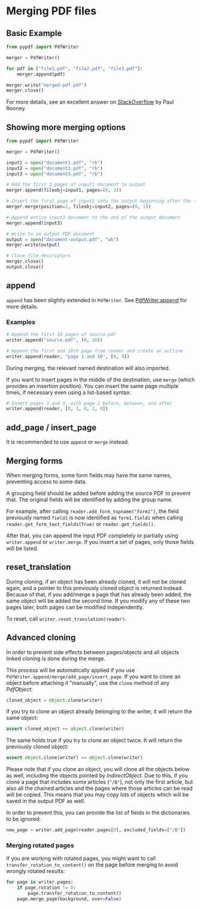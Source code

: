 # Merging PDF files

## Basic Example

```python
from pypdf import PdfWriter

merger = PdfWriter()

for pdf in ["file1.pdf", "file2.pdf", "file3.pdf"]:
    merger.append(pdf)

merger.write("merged-pdf.pdf")
merger.close()
```

For more details, see an excellent answer on
[StackOverflow](https://stackoverflow.com/questions/3444645/merge-pdf-files)
by Paul Rooney.

## Showing more merging options

```python
from pypdf import PdfWriter

merger = PdfWriter()

input1 = open("document1.pdf", "rb")
input2 = open("document2.pdf", "rb")
input3 = open("document3.pdf", "rb")

# Add the first 3 pages of input1 document to output
merger.append(fileobj=input1, pages=(0, 3))

# Insert the first page of input2 into the output beginning after the second page
merger.merge(position=2, fileobj=input2, pages=(0, 1))

# Append entire input3 document to the end of the output document
merger.append(input3)

# Write to an output PDF document
output = open("document-output.pdf", "wb")
merger.write(output)

# Close file descriptors
merger.close()
output.close()
```

## append

`append` has been slightly extended in `PdfWriter`. See [PdfWriter.append](../modules/PdfWriter.html#pypdf.PdfWriter.append) for more details.

### Examples

```python
# Append the first 10 pages of source.pdf
writer.append("source.pdf", (0, 10))

# Append the first and 10th page from reader and create an outline
writer.append(reader, "page 1 and 10", [0, 9])
```

During merging, the relevant named destination will also imported.

If you want to insert pages in the middle of the destination, use `merge` (which provides an insertion position).
You can insert the same page multiple times, if necessary even using a list-based syntax:

```python
# Insert pages 2 and 3, with page 1 before, between, and after
writer.append(reader, [0, 1, 0, 2, 0])
```

## add_page / insert_page

It is recommended to use `append` or `merge` instead.

## Merging forms

When merging forms, some form fields may have the same names, preventing access to some data.

A grouping field should be added before adding the source PDF to prevent that.
The original fields will be identified by adding the group name.

For example, after calling `reader.add_form_topname("form1")`, the field
previously named `field1` is now identified as `form1.field1` when calling
`reader.get_form_text_fields(True)` or `reader.get_fields()`.

After that, you can append the input PDF completely or partially using
`writer.append` or `writer.merge`. If you insert a set of pages, only those
fields will be listed.

## reset_translation

During cloning, if an object has been already cloned, it will not be cloned
again, and a pointer to this previously cloned object is returned instead.
Because of that, if you add/merge a page that has already been added, the same
object will be added the second time. If you modify any of these two pages
later, both pages can be modified independently.

To reset, call  `writer.reset_translation(reader)`.

## Advanced cloning

In order to prevent side effects between pages/objects and all objects linked cloning is done during the merge.

This process will be automatically applied if you use `PdfWriter.append/merge/add_page/insert_page`.
If you want to clone an object before attaching it "manually", use the `clone` method of any *PdfObject*:

```python
cloned_object = object.clone(writer)
```

If you try to clone an object already belonging to the writer, it will return the same object:

```python
assert cloned_object == object.clone(writer)
```

The same holds true if you try to clone an object twice. It will return the previously cloned object:

```python
assert object.clone(writer) == object.clone(writer)
```

Please note that if you clone an object, you will clone all the objects below as
well, including the objects pointed by *IndirectObject*. Due to this, if you
clone a page that includes some articles (`"/B"`), not only the first article,
but also all the chained articles and the pages where those articles can be read
will be copied. This means that you may copy lots of objects which will be saved
in the output PDF as well.

In order to prevent this, you can provide the list of fields in the dictionaries to be ignored:

```python
new_page = writer.add_page(reader.pages[0], excluded_fields=["/B"])
```

### Merging rotated pages

If you are working with rotated pages, you might want to call `transfer_rotation_to_content()` on the page
before merging to avoid wrongly rotated results:

```python
for page in writer.pages:
    if page.rotation != 0:
        page.transfer_rotation_to_content()
    page.merge_page(background, over=False)
```
